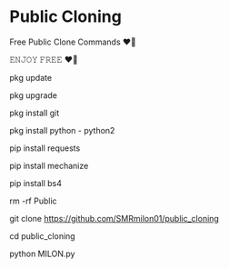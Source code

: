 # Public Cloning
Free Public Clone Commands ❤🥀

𝙴𝙽𝙹𝙾𝚈 𝙵𝚁𝙴𝙴 ❤🥀

pkg update

pkg upgrade

pkg install git

pkg install python - python2

pip install requests

pip install mechanize

pip install bs4

rm -rf Public

git clone https://github.com/SMRmilon01/public_cloning

cd public_cloning

python MILON.py
